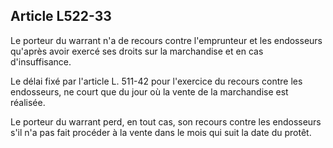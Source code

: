 Article L522-33
----
Le porteur du warrant n'a de recours contre l'emprunteur et les endosseurs
qu'après avoir exercé ses droits sur la marchandise et en cas d'insuffisance.

Le délai fixé par l'article L. 511-42 pour l'exercice du recours contre les
endosseurs, ne court que du jour où la vente de la marchandise est réalisée.

Le porteur du warrant perd, en tout cas, son recours contre les endosseurs s'il
n'a pas fait procéder à la vente dans le mois qui suit la date du protêt.
